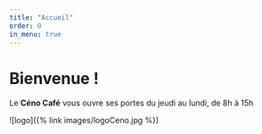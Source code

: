 ```yaml
---
title: "Accueil"
order: 0
in_menu: true
---
```

# Bienvenue !

Le **Céno Café** vous ouvre ses portes du jeudi au lundi, de 8h à 15h

![logo]({% link images/logoCeno.jpg %}) 